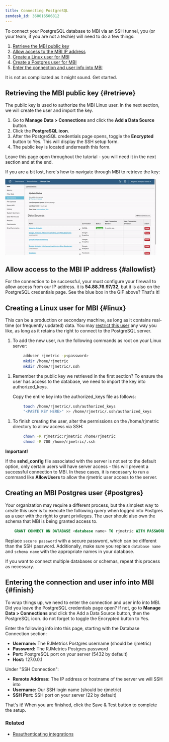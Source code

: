 ```yaml
---
title: Connecting PostgreSQL
zendesk_id: 360016506812
---
```


To connect your PostgreSQL database to MBI via an SSH tunnel, you (or your team, if you are not a techie) will need to do a few things:

1. [Retrieve the MBI public key](../#retrieve)
1. [Allow access to the MBI IP address](../#allowlist)
1. [Create a Linux user for MBI ](../#linux)
1. [Create a Postgres user for MBI ](../#postgres)
1. [Enter the connection and user info into MBI](../#finish)

It is not as complicated as it might sound. Get started.

## Retrieving the MBI public key {#retrieve}

The public key is used to authorize the MBI Linux user. In the next section, we will create the user and import the key.

1. Go to **Manage Data > Connections** and click the **Add a Data Source** button.
1. Click the **PostgreSQL icon**.
1. After the PostgreSQL credentials page opens, toggle the **Encrypted** button to Yes. This will display the SSH setup form.
1. The public key is located underneath this form.

Leave this page open throughout the tutorial - you will need it in the next section and at the end.

If you are a bit lost, here's how to navigate through MBI to retrieve the key:

![Retrieving the RJMetrics public key](../../../assets/4.1.gif)

## Allow access to the MBI IP address {#allowlist}

For the connection to be successful, your must configure your firewall to allow access from our IP address. it is **54.88.76.97/32**, but it is also on the PostgreSQL credentials page. See the blue box in the GIF above? That's it!

## Creating a Linux user for MBI {#linux}

This can be a production or secondary machine, as long as it contains real-time (or frequently updated) data. You may [restrict this user](../../../administrator/account-management/restrict-db-access.md) any way you like, as long as it retains the right to connect to the PostgreSQL server.

1. To add the new user, run the following commands as root on your Linux server:

```bash
        adduser rjmetric -p<password>
        mkdir /home/rjmetric
        mkdir /home/rjmetric/.ssh
```

1. Remember the public key we retrieved in the first section? To ensure the user has access to the database, we need to import the key into authorized\_keys.

     Copy the entire key into the authorized\_keys file as follows:

```bash
        touch /home/rjmetric/.ssh/authorized_keys
        "<PASTE KEY HERE>" >> /home/rjmetric/.ssh/authorized_keys
```

1. To finish creating the user, alter the permissions on the /home/rjmetric directory to allow access via SSH:

```bash
        chown -R rjmetric:rjmetric /home/rjmetric
        chmod -R 700 /home/rjmetric/.ssh
```

**Important!**

If the **sshd\_config** file associated with the server is not set to the default option, only certain users will have server access - this will prevent a successful connection to MBI. In these cases, it is necessary to run a command like **AllowUsers** to allow the rjmetric user access to the server.

## Creating an MBI Postgres user {#postgres}

Your organization may require a different process, but the simplest way to create this user is to execute the following query when logged into Postgres as a user with the right to grant privileges. The user should also own the schema that MBI is being granted access to.

```sql
    GRANT CONNECT ON DATABASE <database name> TO rjmetric WITH PASSWORD <secure password>;GRANT USAGE ON SCHEMA <schema name> TO rjmetric;GRANT SELECT ON ALL TABLES IN SCHEMA <schema name> TO rjmetric;ALTER DEFAULT PRIVILEGES IN SCHEMA <schema name> GRANT SELECT ON TABLES TO rjmetric;
```

Replace `secure password` with a secure password, which can be different than the SSH password. Additionally, make sure you replace `database name` and `schema name` with the appropriate names in your database.

If you want to connect multiple databases or schemas, repeat this process as necessary.

## Entering the connection and user info into MBI {#finish}

To wrap things up, we need to enter the connection and user info into MBI. Did you leave the PostgreSQL credentials page open? If not, go to **Manage Data > Connections** and click the Add a Data Source button, then the PostgreSQL icon. do not forget to toggle the Encrypted button to Yes.

Enter the following info into this page, starting with the Database Connection section:

* **Username:** The RJMetrics Postgres username (should be rjmetric)
* **Password:** The RJMetrics Postgres password
* **Port:** PostgreSQL port on your server (5432 by default)
* **Host:** 127.0.0.1

Under "SSH Connection":

* **Remote Address:** The IP address or hostname of the server we will SSH into
* **Username:** Our SSH login name (should be rjmetric)
* **SSH Port:** SSH port on your server (22 by default)

That's it! When you are finished, click the Save & Test button to complete the setup.

### Related

* [Reauthenticating integrations](https://support.magento.com/hc/en-us/articles/360016733151)

